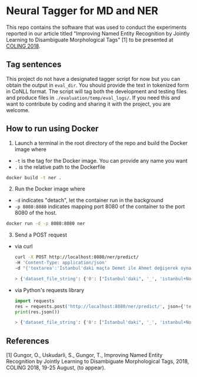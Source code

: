 
# Neural Tagger for MD and NER

This repo contains the software that was used to conduct the experiments reported
in our article titled "Improving Named Entity Recognition by Jointly Learning to 
Disambiguate Morphological Tags" [1] to be presented at [COLING 2018](http://coling2018.org).


## Tag sentences

This project do not have a designated tagger script for now but you can obtain the output in `eval_dir`. 
You should provide the text in tokenized form in CoNLL format. The script will tag both the development and 
testing files and produce files in `./evaluation/temp/eval_logs/`. If you need this and want to contribute by coding
 and sharing it with the project, you are welcome.

## How to run using Docker
1. Launch a terminal in the root directory of the repo and build the Docker image where
- `-t` is the tag for the Docker image. You can provide any name you want
- `.` is the relative path to the Dockerfile 
```bash
docker build -t ner .
```
2. Run the Docker image where
- `-d` indicates "detach", let the container run in the background
- `-p 8080:8080` indicates mapping port 8080 of the container to the port 8080 of the host.
```bash
docker run -d -p 8080:8080 ner
```
3. Send a POST request
- via curl
    ```bash
    curl -X POST http://localhost:8080/ner/predict/ 
   -H 'Content-Type: application/json' 
   -d "{'textarea':'İstanbul'daki maçta Demet ile Ahmet değişerek oynadı.'}"
   
   > {'dataset_file_string': {'0': ["İstanbul'daki", '_', 'i̇stanbul+Noun+Prop+A3sg+Pnon+Loc^DB+Adj+Rel', 'O'], '1': ['maçta', '_', 'maç+Noun+A3sg+Pnon+Loc', 'O'], '2': ['Demet', '_', 'demet+Noun+A3sg+Pnon+Nom', 'demet+Noun+Prop+A3sg+Pnon+Nom', 'O'], '3': ['ile', '_', 'il+Noun+A3sg+Pnon+Dat', 'ile+Conj', 'ile+Postp+PCNom', 'O'], '4': ['Ahmet', '_', 'ahmet+Noun+Prop+A3sg+Pnon+Nom', 'O'], '5': ['değişerek', '_', 'değ+Verb+Recip+Pos^DB+Adverb+ByDoingSo', 'değiş+Verb+Pos^DB+Adverb+ByDoingSo', 'O'], '6': ['oynadı', '_', 'oyna+Verb+Pos+Past+A3sg', 'O'], '7': ['.', '_', '.+Punc', 'O']}, 'tagger_output': {'0': ["İstanbul'daki", 'B-LOC'], '1': ['maçta', 'O'], '2': ['Demet', 'B-PER'], '3': ['ile', 'O'], '4': ['Ahmet', 'B-PER'], '5': ['değişerek', 'O'], '6': ['oynadı', 'O'], '7': ['.', 'O']}}
    ```
- via Python's requests library
    ```python
    import requests
    res = requests.post('http://localhost:8080/ner/predict/', json={'textarea':"İstanbul'daki maçta Demet ile Ahmet değişerek oynadı."})
    print(res.json())

    > {'dataset_file_string': {'0': ["İstanbul'daki", '_', 'i̇stanbul+Noun+Prop+A3sg+Pnon+Loc^DB+Adj+Rel', 'O'], '1': ['maçta', '_', 'maç+Noun+A3sg+Pnon+Loc', 'O'], '2': ['Demet', '_', 'demet+Noun+A3sg+Pnon+Nom', 'demet+Noun+Prop+A3sg+Pnon+Nom', 'O'], '3': ['ile', '_', 'il+Noun+A3sg+Pnon+Dat', 'ile+Conj', 'ile+Postp+PCNom', 'O'], '4': ['Ahmet', '_', 'ahmet+Noun+Prop+A3sg+Pnon+Nom', 'O'], '5': ['değişerek', '_', 'değ+Verb+Recip+Pos^DB+Adverb+ByDoingSo', 'değiş+Verb+Pos^DB+Adverb+ByDoingSo', 'O'], '6': ['oynadı', '_', 'oyna+Verb+Pos+Past+A3sg', 'O'], '7': ['.', '_', '.+Punc', 'O']}, 'tagger_output': {'0': ["İstanbul'daki", 'B-LOC'], '1': ['maçta', 'O'], '2': ['Demet', 'B-PER'], '3': ['ile', 'O'], '4': ['Ahmet', 'B-PER'], '5': ['değişerek', 'O'], '6': ['oynadı', 'O'], '7': ['.', 'O']}}
    ```

## References

[1] Gungor, O., Uskudarli, S., Gungor, T., Improving Named Entity Recognition by Jointly Learning to 
Disambiguate Morphological Tags, 2018, COLING 2018, 19-25 August, (to appear).

